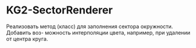 ﻿# KG2-SectorRenderer

Реализовать метод (класс) для заполнения сектора окружности. Добавить воз-
можность интерполяции цвета, например, при удалении от центра круга.
